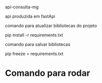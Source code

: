 api-consulta-mg

api produzida em fastApi

comando para atualizar bibliotecas do projeto

pip install -r requirements.txt

comando para salvar bibliotecas

pip freeze > requirements.txt

<h1>Comando para rodar</h1>
